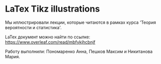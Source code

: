# LaTex Tikz illustrations

Мы иллюстрировали лекции, которые читаются в рамках курса 'Теория вероятности и статистика'.

LaTex документ можно найти по ссылке: https://www.overleaf.com/read/mbfykjhcbnjf

Работу выполнили: Пономаренко Анна, Пешков Максим и Никитанова Мария.
